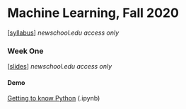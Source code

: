 # Machine Learning, Fall 2020

[[syllabus](https://docs.google.com/document/d/1z3Aj5Ug0OLcSm94OsiNPLmsSPWbd3r1NkPei1FDmUL4/edit?usp=sharing)] *newschool.edu access only*

### Week One

[[slides](https://docs.google.com/presentation/d/1HEu4j0g5Z6XfItqdRBwlk9DfoEyEShYo_vtr37zbgQ0/edit?usp=sharing)] *newschool.edu access only*

#### Demo

[Getting to know Python](https://github.com/visualizedata/ml/blob/master/week01/intro_python.ipynb) (.ipynb)
